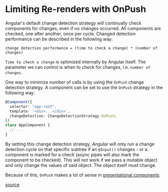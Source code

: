 # Limiting Re-renders with OnPush

Angular's default change detection strategy will continually check components for changes, even if no changes occurred. All components are checked, one after another, once per cycle. Changed detection performance can be described in the following way:

```
change detection performance = (time to check a change) * (number of changes)
```

`Time to check a change` is optimized internally by Angular itself. The parameter we can control is when to check for changes, i.e. `number of changes`.

One way to minimize number of calls is by using the `OnPush` change detection strategy. A component can be set to use the `OnPush` strategy in the following way:

```typescript
@Component({
  selector: "app-root",
  template: `<div>...</div>`,
  changeDetection: ChangeDetectionStrategy.OnPush,
})
class AppComponent {
  // ...
}
```

By setting this change detection strategy, Angular will only run a change detection cycle on that specific subtree if an `@Input()` changes - or a component is marked for a check (async pipes will also mark the component to be checked). This will not work if we pass a mutable object and only change the values of said object. The object itself must change.

Because of this, `OnPush` makes a lot of sense in [presentational components](https://generic-ui.com/blog/enterprise-approach-to-the-smart-and-dumb-components-pattern-in-angular).

[source](https://www.thinktecture.com/en/angular/whats-the-hype-onpush/)
